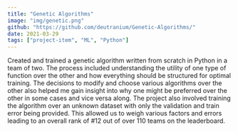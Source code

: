 ```yaml
---
title: "Genetic Algorithms"
image: "img/genetic.png"
github: "https://github.com/deutranium/Genetic-Algorithms/"
date: 2021-03-29
tags: ["project-item", "ML", "Python"]
---
```

Created and trained a genetic algorithm written from scratch in Python in a team of two. The process included understanding the utility of one type of function over the other and how everything should be structured for optimal training. The decisions to modify and choose various algorithms over the other also helped me gain insight into why one might be preferred over the other in some cases and vice versa along.
The project also involved training the algorithm over an unknown dataset with only the validation and train error being provided. This allowed us to weigh various factors and errors leading to an overall rank of #12 out of over 110 teams on the leaderboard.